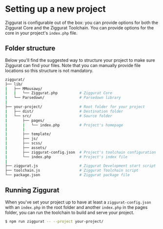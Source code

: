 # Setting up a new project

Ziggurat is configurable out of the box: you can provide options for both the Ziggurat Core and the Ziggurat Toolchain. You can provide options for the core in your project's `index.php` file.

## Folder structure
Below you'll find the suggested way to structure your project to make sure Ziggurat can find your files. Note that you can manually provide file locations so this structure is not mandatory.

```bash
ziggurat/
├── lib/
|   ├── MMousawy/
|   |   └── Ziggurat.php          # Ziggurat Core
|   └── Parsedown/                # Parsedown library
|
├── your-project/                 # Root folder for your project
|   ├── dist/                     # Destination folder
|   └── src/                      # Source folder
|       ├── pages/
|       |   └── index.php         # Project's homepage
|       |
|       ├── template/
|       ├── js/
|       ├── scss/
|       ├── assets/
|       ├── ziggurat-config.json  # Project's toolchain configuration
|       └── index.php             # Project's index file
|
├── ziggurat.js                   # Ziggurat Development start script
├── toolchain.js                  # Ziggurat Toolchain script
└── package.json                  # Ziggurat package file
```


## Running Ziggurat
When you've set your project up to have at least a `ziggurat-config.json` with an `index.php` in the root folder and another `index.php` in the pages folder, you can run the toolchain to build and serve your project.

```bash
$ npm run ziggurat -- --project your-project/
```
